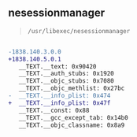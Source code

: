 ## nesessionmanager

> `/usr/libexec/nesessionmanager`

```diff

-1838.140.3.0.0
+1838.140.5.0.1
   __TEXT.__text: 0x90420
   __TEXT.__auth_stubs: 0x1920
   __TEXT.__objc_stubs: 0x7080
   __TEXT.__objc_methlist: 0x27bc
-  __TEXT.__info_plist: 0x474
+  __TEXT.__info_plist: 0x47f
   __TEXT.__const: 0x88
   __TEXT.__gcc_except_tab: 0x14b0
   __TEXT.__objc_classname: 0x8a9

```
